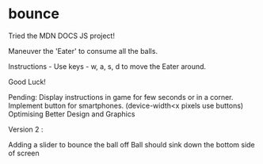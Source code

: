 # bounce
Tried the MDN DOCS JS project!

Maneuver the 'Eater' to consume all the balls.

Instructions - 
 Use keys - w, a, s, d to move the Eater around.
 
 Good Luck!


Pending: 
Display instructions in game for few seconds or in a corner. 
Implement button for smartphones. (device-width<x pixels use buttons)
Optimising
Better Design and Graphics



Version 2 :

Adding a slider to bounce the ball off
Ball should sink down the bottom side of screen
